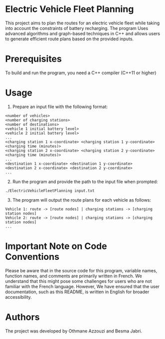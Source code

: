 # Electric Vehicle Fleet Planning

This project aims to plan the routes for an electric vehicle fleet while taking into account the constraints of battery recharging. The program Uses advanced algorithms and graph-based techniques in C++ and allows users to generate efficient route plans based on the provided inputs.

# Prerequisites

To build and run the program, you need a C++ compiler (C++11 or higher)

# Usage

1. Prepare an input file with the following format:

```
<number of vehicles>
<number of charging stations>
<number of destinations>
<vehicle 1 initial battery level>
<vehicle 2 initial battery level>
...
<charging station 1 x-coordinate> <charging station 1 y-coordinate> <charging time (minutes)>
<charging station 2 x-coordinate> <charging station 2 y-coordinate> <charging time (minutes)>
...
<destination 1 x-coordinate> <destination 1 y-coordinate>
<destination 2 x-coordinate> <destination 2 y-coordinate>
...
```

2. Run the program and provide the path to the input file when prompted:

```
./ElectricVehicleFleetPlanning input.txt
```

3. The program will output the route plans for each vehicle as follows:

```
Vehicle 1: route -> [route nodes] | charging stations -> [charging station nodes]
Vehicle 2: route -> [route nodes] | charging stations -> [charging station nodes]
...

```

# Important Note on Code Conventions

Please be aware that in the source code for this program, variable names, function names, and comments are primarily written in French. We understand that this might pose some challenges for users who are not familiar with the French language. However, We have ensured that the user documentation, such as this README, is written in English for broader accessibility.

# Authors

The project was developed by Othmane Azzouzi and Besma Jabri.

